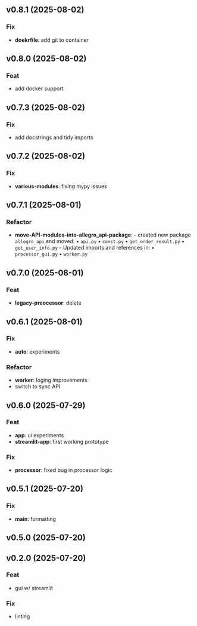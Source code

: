 ## v0.8.1 (2025-08-02)

### Fix

- **doekrfile**: add git to container

## v0.8.0 (2025-08-02)

### Feat

- add docker support

## v0.7.3 (2025-08-02)

### Fix

- add docstrings and tidy imports

## v0.7.2 (2025-08-02)

### Fix

- **various-modules**: fixing mypy issues

## v0.7.1 (2025-08-01)

### Refactor

- **move-API-modules-into-allegro_api-package**: - created new package `allegro_api` and moved:     • `api.py`     • `const.py`     • `get_order_result.py`     • `get_user_info.py`   - Updated imports and references in:     • `processor_gui.py`     • `worker.py`

## v0.7.0 (2025-08-01)

### Feat

- **legacy-preocessor**: delete

## v0.6.1 (2025-08-01)

### Fix

- **auto**: experiments

### Refactor

- **worker**: loging improvements
- switch to sync API

## v0.6.0 (2025-07-29)

### Feat

- **app**: ui experiments
- **streamlit-app**: first working prototype

### Fix

- **processor**: fixed bug in processor logic

## v0.5.1 (2025-07-20)

### Fix

- **main**: formatting

## v0.5.0 (2025-07-20)

## v0.2.0 (2025-07-20)

### Feat

- gui w/ streamlit

### Fix

- linting
